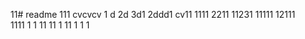 11# readme 111
cvcvcv
1 d
2d
3d1 
2ddd1
cv11 
1111 
2211 
11231
11111 
12111  
1111
1  1
11
11
1
11 
1
1
1
 
